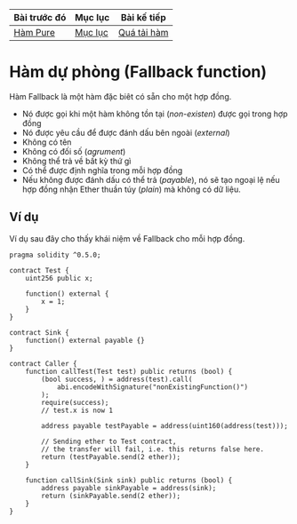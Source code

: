 |Bài trước đó|Mục lục|Bài kế tiếp|
|---|---|---|
|[Hàm Pure](24_PureFunctions.md)|[Mục lục](README.md)|[Quá tải hàm](26_Overloading.md)|

# Hàm dự phòng (Fallback function)

Hàm Fallback là một hàm đặc biêt có sẵn cho một hợp đồng.

* Nó được gọi khi một hàm không tồn tại (*non-existen*) được gọi trong hợp đồng
* Nó được yêu cầu để được đánh dấu bên ngoài (*external*)
* Không có tên
* Không có đối số (*agrument*)
* Không thể trả về bất kỳ thứ gì
* Có thể được định nghĩa trong mỗi hợp đồng
* Nếu không được đánh dấu có thể trả (*payable*), nó sẽ tạo ngoại lệ nếu hợp đồng nhận Ether thuần túy (*plain*) mà không có dữ liệu.

## Ví dụ

Ví dụ sau đây cho thấy khái niệm về Fallback cho mỗi hợp đồng.

```solidity
pragma solidity ^0.5.0;

contract Test {
    uint256 public x;

    function() external {
        x = 1;
    }
}

contract Sink {
    function() external payable {}
}

contract Caller {
    function callTest(Test test) public returns (bool) {
        (bool success, ) = address(test).call(
            abi.encodeWithSignature("nonExistingFunction()")
        );
        require(success);
        // test.x is now 1

        address payable testPayable = address(uint160(address(test)));

        // Sending ether to Test contract,
        // the transfer will fail, i.e. this returns false here.
        return (testPayable.send(2 ether));
    }

    function callSink(Sink sink) public returns (bool) {
        address payable sinkPayable = address(sink);
        return (sinkPayable.send(2 ether));
    }
}
```
